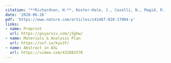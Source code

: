 ```yaml
---
citation: "**Richardson, H.**, Koster-Hale, J., Caselli, N., Magid, R., Benedict, R., Olson, H., Pyers, J., Saxe, R. (2020). Reduced neural selectivity for mental states in deaf children with delayed access to sign language. <i>Nature Communications</i>, 11 (1), 1-13."
date: '2020-06-26'
pdf: 'https://www.nature.com/articles/s41467-020-17004-y'
links:
- name: Preprint
  url: https://psyarxiv.com/j5ghw/
- name: Materials & Analysis Plan
  url: https://osf.io/kyu3f/
- name: Abstract in ASL
  url: https://vimeo.com/432882576
---
```

